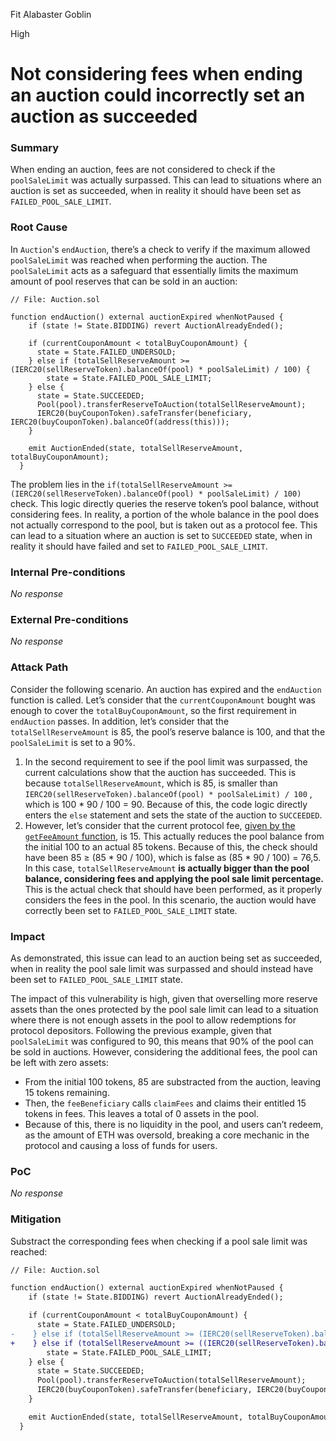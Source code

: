 Fit Alabaster Goblin

High

# Not considering fees when ending an auction could incorrectly set an auction as succeeded

### Summary

When ending an auction,  fees are not considered to check if the `poolSaleLimit` was actually surpassed. This can lead to situations where an auction is set as succeeded, when in reality it should have been set as `FAILED_POOL_SALE_LIMIT`.

### Root Cause

In `Auction`'s `endAuction`, there’s a check to verify if the maximum allowed `poolSaleLimit` was reached when performing the auction. The `poolSaleLimit` acts as a safeguard that essentially limits the maximum amount of pool reserves that can be sold in an auction:

```solidity
// File: Auction.sol

function endAuction() external auctionExpired whenNotPaused {
    if (state != State.BIDDING) revert AuctionAlreadyEnded();

    if (currentCouponAmount < totalBuyCouponAmount) {
      state = State.FAILED_UNDERSOLD;
    } else if (totalSellReserveAmount >= (IERC20(sellReserveToken).balanceOf(pool) * poolSaleLimit) / 100) { 
        state = State.FAILED_POOL_SALE_LIMIT;
    } else {
      state = State.SUCCEEDED;
      Pool(pool).transferReserveToAuction(totalSellReserveAmount);
      IERC20(buyCouponToken).safeTransfer(beneficiary, IERC20(buyCouponToken).balanceOf(address(this)));
    }

    emit AuctionEnded(state, totalSellReserveAmount, totalBuyCouponAmount);
  }
```

The problem lies in the `if(totalSellReserveAmount >= (IERC20(sellReserveToken).balanceOf(pool) * poolSaleLimit) / 100)` check. This logic directly queries the reserve token’s pool balance, without considering fees. In reality, a portion of the whole balance in the pool does not actually correspond to the pool, but is taken out as a protocol fee. This can lead to a situation where an auction is set to `SUCCEEDED` state, when in reality it should have failed and set to `FAILED_POOL_SALE_LIMIT`.

### Internal Pre-conditions

_No response_

### External Pre-conditions

_No response_

### Attack Path

Consider the following scenario. An auction has expired and the `endAuction` function is called. Let’s consider that the `currentCouponAmount` bought was enough to cover the `totalBuyCouponAmount`, so the first requirement in `endAuction` passes. In addition, let’s consider that the `totalSellReserveAmount` is 85,  the pool’s reserve balance is 100, and that the `poolSaleLimit` is set to a 90%.

1. In the second requirement to see if the pool limit was surpassed, the current calculations show that the auction has succeeded. This is because `totalSellReserveAmount`, which is 85, is smaller than `IERC20(sellReserveToken).balanceOf(pool) * poolSaleLimit) / 100` , which is 100 * 90 / 100 = 90. Because of this, the code logic directly enters the `else` statement and sets the state of the auction to `SUCCEEDED`.
2. However, let’s consider that the current protocol fee, [given by the `getFeeAmount` function](https://github.com/sherlock-audit/2024-12-plaza-finance/blob/ab5bbd7d54042e4444b711a32def5b639fbd63b4/plaza-evm/src/Pool.sol#L698), is 15. This actually reduces the pool balance from the initial 100 to an actual 85 tokens. Because of this, the check should have been 85 ≥ (85 * 90 / 100), which is false as (85 * 90 / 100) = 76,5. In this case, `totalSellReserveAmount` **is actually bigger than the pool balance, considering fees and applying the pool sale limit percentage.** This is the actual check that should have been performed, as it properly considers the fees in the pool. In this scenario, the auction would have correctly been set to `FAILED_POOL_SALE_LIMIT` state.

### Impact

As demonstrated, this issue can lead to an auction being set as succeeded, when in reality the pool sale limit was surpassed and should instead have been set to `FAILED_POOL_SALE_LIMIT` state.

The impact of this vulnerability is high, given that overselling more reserve assets than the ones protected by the pool sale limit can lead to a situation where there is not enough assets in the pool to allow redemptions for protocol depositors. Following the previous example, given that `poolSaleLimit` was configured to 90, this means that 90% of the pool can be sold in auctions. However, considering the additional fees, the pool can be left with zero assets:

- From the initial 100 tokens, 85 are substracted from the auction, leaving 15 tokens remaining.
- Then, the `feeBeneficiary` calls `claimFees` and claims their entitled 15 tokens in fees. This leaves a total of 0 assets in the pool.
- Because of this, there is no liquidity in the pool, and users can’t redeem, as the amount of ETH was oversold, breaking a core mechanic in the protocol and causing a loss of funds for users.

### PoC

_No response_

### Mitigation

Substract the corresponding fees when checking if a pool sale limit was reached:

```diff
// File: Auction.sol

function endAuction() external auctionExpired whenNotPaused {
    if (state != State.BIDDING) revert AuctionAlreadyEnded();

    if (currentCouponAmount < totalBuyCouponAmount) {
      state = State.FAILED_UNDERSOLD;
-    } else if (totalSellReserveAmount >= (IERC20(sellReserveToken).balanceOf(pool) * poolSaleLimit) / 100) { 
+    } else if (totalSellReserveAmount >= ((IERC20(sellReserveToken).balanceOf(pool) - Pool(pool).getFeeAmount()) * poolSaleLimit) / 100) { 
        state = State.FAILED_POOL_SALE_LIMIT;
    } else {
      state = State.SUCCEEDED;
      Pool(pool).transferReserveToAuction(totalSellReserveAmount);
      IERC20(buyCouponToken).safeTransfer(beneficiary, IERC20(buyCouponToken).balanceOf(address(this)));
    }

    emit AuctionEnded(state, totalSellReserveAmount, totalBuyCouponAmount);
  }
```